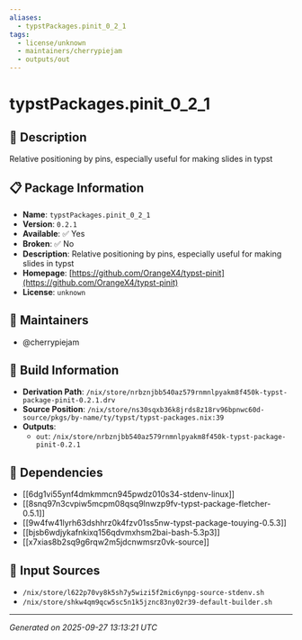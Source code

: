 ```yaml
---
aliases:
  - typstPackages.pinit_0_2_1
tags:
  - license/unknown
  - maintainers/cherrypiejam
  - outputs/out
---
```


# typstPackages.pinit_0_2_1

## 📝 Description

Relative positioning by pins, especially useful for making slides in typst

## 📋 Package Information

- **Name**: `typstPackages.pinit_0_2_1`
- **Version**: `0.2.1`
- **Available**: ✅ Yes
- **Broken**: ✅ No
- **Description**: Relative positioning by pins, especially useful for making slides in typst
- **Homepage**: [https://github.com/OrangeX4/typst-pinit](https://github.com/OrangeX4/typst-pinit)
- **License**: `unknown`
## 👥 Maintainers

- @cherrypiejam


## 🔧 Build Information

- **Derivation Path**: `/nix/store/nrbznjbb540az579rnmnlpyakm8f450k-typst-package-pinit-0.2.1.drv`
- **Source Position**: `/nix/store/ns30sqxb36k8jrds8z18rv96bpnwc60d-source/pkgs/by-name/ty/typst/typst-packages.nix:39`
- **Outputs**:
  - `out`:  `/nix/store/nrbznjbb540az579rnmnlpyakm8f450k-typst-package-pinit-0.2.1`

## 🔗 Dependencies

- [[6dg1vi55ynf4dmkmmcn945pwdz010s34-stdenv-linux]]
- [[8snq97n3cvpiw5mcpm08qsq9lnwzp9fv-typst-package-fletcher-0.5.1]]
- [[9w4fw41lyrh63dshhrz0k4fzv01ss5nw-typst-package-touying-0.5.3]]
- [[bjsb6wdjykafnkixq156qdvmxhsm2bai-bash-5.3p3]]
- [[x7xias8b2sq9g6rqw2m5jdcnwmsrz0vk-source]]

## 📁 Input Sources

- `/nix/store/l622p70vy8k5sh7y5wizi5f2mic6ynpg-source-stdenv.sh`
- `/nix/store/shkw4qm9qcw5sc5n1k5jznc83ny02r39-default-builder.sh`

---
*Generated on 2025-09-27 13:13:21 UTC*
